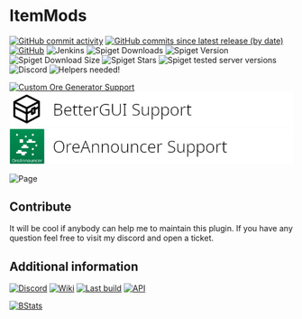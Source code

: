 # ItemMods
[![GitHub commit activity](https://img.shields.io/github/commit-activity/m/CodeDoctorDE/ItemMods?style=for-the-badge)](https://github.com/CodeDoctorDE/ItemMods/commits/master)
[![GitHub commits since latest release (by date)](https://img.shields.io/github/commits-since/CodeDoctorDE/ItemMods/latest?style=for-the-badge)](https://github.com/CodeDoctorDE/ItemMods/releases/latest)
[![GitHub](https://img.shields.io/github/license/CodeDoctorDE/ItemMods?style=for-the-badge)](LICENSE)
![Jenkins](https://img.shields.io/jenkins/build?jobUrl=https%3A%2F%2Fci.codemc.io%2Fjob%2FCodeDoctorDE%2Fjob%2FItemMods%2F&style=for-the-badge)
![Spiget Downloads](https://img.shields.io/spiget/downloads/72461?style=for-the-badge)
![Spiget Version](https://img.shields.io/spiget/version/72461?style=for-the-badge)
![Spiget Download Size](https://img.shields.io/spiget/download-size/72461?style=for-the-badge)
![Spiget Stars](https://img.shields.io/spiget/stars/72461?style=for-the-badge)
![Spiget tested server versions](https://img.shields.io/spiget/tested-versions/72461?style=for-the-badge)
![Discord](https://img.shields.io/discord/586558998749118467?style=for-the-badge)
![Helpers needed!](https://img.shields.io/badge/Helpers-needed-orange?style=for-the-badge)


[![Custom Ore Generator Support](./assets/custom-ore-generator.png)](https://www.spigotmc.org/resources/custom-ore-generator-%E3%80%8E1-8-1-16-1%E3%80%8F.64339/)
[![BetterGUI Support](./assets/better-gui.png)](https://www.spigotmc.org/resources/bettergui.75620/)
[![OreAnnouncer Support](./assets/oreannouncer.png)](https://www.spigotmc.org/resources/oreannouncer-collects-data-about-mined-blocks.33464/)

![Page](./assets/page.png)


## Contribute

It will be cool if anybody can help me to maintain this plugin. If you have any question feel free to visit my discord and open a ticket.


## Additional information

[![Discord](./assets/support.png)](https://discord.gg/WzcRNGF)
[![Wiki](./assets/wiki.png)](https://github.com/CodeDoctorDE/ItemMods/wiki)
[![Last build](./assets/build.png)](https://ci.codemc.io/job/CodeDoctorDE/job/ItemMods/lastSuccessfulBuild/)
[![API](./assets/api.png)](https://github.com/CodeDoctorDE/ItemMods/wiki/api)

[![BStats](https://bstats.org/signatures/bukkit/ItemMods.svg)](https://bstats.org/plugin/bukkit/ItemMods)

